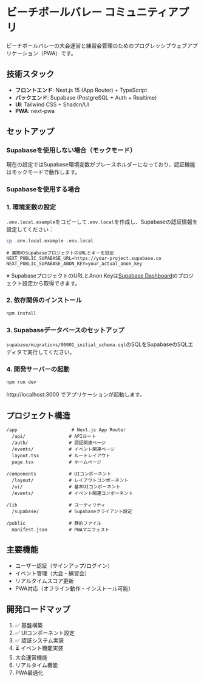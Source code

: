 # ビーチボールバレー コミュニティアプリ

ビーチボールバレーの大会運営と練習会管理のためのプログレッシブウェブアプリケーション（PWA）です。

## 技術スタック

- **フロントエンド**: Next.js 15 (App Router) + TypeScript
- **バックエンド**: Supabase (PostgreSQL + Auth + Realtime)
- **UI**: Tailwind CSS + Shadcn/UI
- **PWA**: next-pwa

## セットアップ

### Supabaseを使用しない場合（モックモード）

現在の設定ではSupabase環境変数がプレースホルダーになっており、認証機能はモックモードで動作します。

### Supabaseを使用する場合

### 1. 環境変数の設定

`.env.local.example`をコピーして`.env.local`を作成し、Supabaseの認証情報を設定してください：

```bash
cp .env.local.example .env.local
```

```env
# 実際のSupabaseプロジェクトのURLとキーを設定
NEXT_PUBLIC_SUPABASE_URL=https://your-project.supabase.co
NEXT_PUBLIC_SUPABASE_ANON_KEY=your_actual_anon_key
```

※ SupabaseプロジェクトのURLとAnon Keyは[Supabase Dashboard](https://app.supabase.com)のプロジェクト設定から取得できます。

### 2. 依存関係のインストール

```bash
npm install
```

### 3. Supabaseデータベースのセットアップ

`supabase/migrations/00001_initial_schema.sql`のSQLをSupabaseのSQLエディタで実行してください。

### 4. 開発サーバーの起動

```bash
npm run dev
```

http://localhost:3000 でアプリケーションが起動します。

## プロジェクト構造

```
/app                    # Next.js App Router
  /api/                # APIルート
  /auth/               # 認証関連ページ
  /events/             # イベント関連ページ
  layout.tsx           # ルートレイアウト
  page.tsx             # ホームページ

/components            # UIコンポーネント
  /layout/             # レイアウトコンポーネント
  /ui/                 # 基本UIコンポーネント
  /events/             # イベント関連コンポーネント

/lib                   # ユーティリティ
  /supabase/           # Supabaseクライアント設定

/public                # 静的ファイル
  manifest.json        # PWAマニフェスト
```

## 主要機能

- ユーザー認証（サインアップ/ログイン）
- イベント管理（大会・練習会）
- リアルタイムスコア更新
- PWA対応（オフライン動作・インストール可能）

## 開発ロードマップ

1. ✅ 基盤構築
2. ✅ UIコンポーネント設定
3. ✅ 認証システム実装
4. ⏳ イベント機能実装
5. 大会運営機能
6. リアルタイム機能
7. PWA最適化
